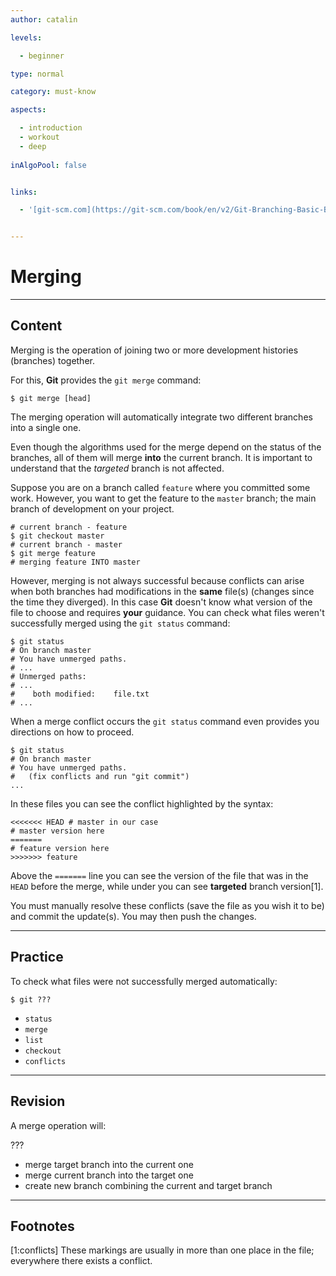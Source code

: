 ```yaml
---
author: catalin

levels:

  - beginner

type: normal

category: must-know

aspects:

  - introduction
  - workout
  - deep
  
inAlgoPool: false


links:

  - '[git-scm.com](https://git-scm.com/book/en/v2/Git-Branching-Basic-Branching-and-Merging){website}'


---
```


# Merging

---
## Content

Merging is the operation of joining two or more development histories (branches)  together.

 For this, **Git** provides the `git merge` command:
```
$ git merge [head]
```

The merging operation will automatically integrate two different branches into a single one.

Even though the algorithms used for the merge depend on the status of the branches, all of them will merge **into** the current branch. It is important to understand that the *targeted* branch is not affected.

Suppose you are on a branch called `feature` where you committed some work. However, you want to get the feature to the `master` branch; the main branch of development on your project.
```
# current branch - feature
$ git checkout master
# current branch - master
$ git merge feature
# merging feature INTO master
```

However, merging is not always successful because conflicts can arise when both branches had modifications in the **same** file(s) (changes since the time they diverged). In this case **Git** doesn't know what version of the file to choose and requires **your** guidance. You can check what files weren't successfully  merged using the `git status` command:
```
$ git status
# On branch master
# You have unmerged paths.
# ...
# Unmerged paths:
# ...
#    both modified:    file.txt
# ...
```
When a merge conflict occurs the `git status` command even provides you directions on how to proceed.
```
$ git status
# On branch master
# You have unmerged paths.
#   (fix conflicts and run "git commit")
...
```

In these files you can see the conflict highlighted by the syntax:
```
<<<<<<< HEAD # master in our case
# master version here
=======
# feature version here
>>>>>>> feature

```
Above the `=======` line you can see the version of the file that was in the `HEAD` before the merge, while under you can see **targeted** branch version[1].

You must manually resolve these conflicts (save the file as you wish it to be) and commit the update(s). You may then push the changes.

---
## Practice

To check what files were not successfully merged automatically:

```
$ git ???
```


* `status`
* `merge`
* `list`
* `checkout`
* `conflicts`

---
## Revision

A merge operation will:

???


* merge target branch into the current one
* merge current branch into the target one
* create new branch combining the current and target branch

---
## Footnotes
[1:conflicts]
These markings are usually in more than one place in the file; everywhere there exists a conflict.
